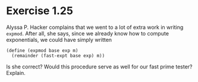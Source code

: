 # Exercise 1.25

Alyssa P. Hacker complains that we went to a lot of extra work in writing
`expmod`. After all, she says, since we already know how to compute
exponentials, we could have simply written

```racket
(define (expmod base exp m)
  (remainder (fast-expt base exp) m))
```

Is she correct? Would this procedure serve as well for our fast prime tester?
Explain.
